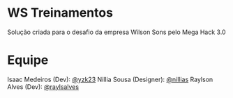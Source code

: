 # WS Treinamentos
Solução criada para o desafio da empresa Wilson Sons pelo Mega Hack 3.0

# Equipe
Isaac Medeiros (Dev): [@yzk23](https://github.com/yzk23)
Nillia Sousa (Designer): [@nillias](https://github.com/nillias)
Raylson Alves (Dev): [@raylsalves](https://github.com/raylsalves)
